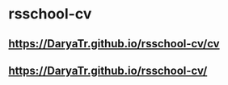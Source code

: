 # rsschool-cv
## https://DaryaTr.github.io/rsschool-cv/cv
## https://DaryaTr.github.io/rsschool-cv/
